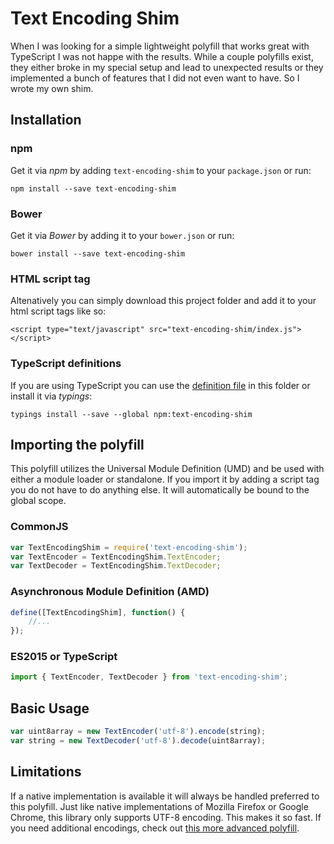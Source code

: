 # Text Encoding Shim
When I was looking for a simple lightweight polyfill that works great with TypeScript I was not happe with the results.
While a couple polyfills exist, they either broke in my special setup and lead to unexpected results or they implemented a bunch
of features that I did not even want to have. So I wrote my own shim.

## Installation
### npm
Get it via *npm* by adding `text-encoding-shim` to your `package.json` or run:
```shell
npm install --save text-encoding-shim
```

### Bower
Get it via *Bower* by adding it to your `bower.json` or run:
```shell
bower install --save text-encoding-shim
```

### HTML script tag
Altenatively you can simply download this project folder and add it to your html script tags like so:
```shell
<script type="text/javascript" src="text-encoding-shim/index.js"></script>
```

### TypeScript definitions
If you are using TypeScript you can use the [definition file](./index.d.ts)
in this folder or install it via *typings*:
```shell
typings install --save --global npm:text-encoding-shim
```

## Importing the polyfill
This polyfill utilizes the Universal Module Definition (UMD) and be used with either a module loader or standalone.
If you import it by adding a script tag you do not have to do anything else. It will automatically be bound to the global scope.
### CommonJS
```js
var TextEncodingShim = require('text-encoding-shim');
var TextEncoder = TextEncodingShim.TextEncoder;
var TextDecoder = TextEncodingShim.TextDecoder;
```

### Asynchronous Module Definition (AMD)
```js
define([TextEncodingShim], function() {
	//...
});
```

### ES2015 or TypeScript
```js
import { TextEncoder, TextDecoder } from 'text-encoding-shim';
```

## Basic Usage
```js
var uint8array = new TextEncoder('utf-8').encode(string);
var string = new TextDecoder('utf-8').decode(uint8array);
```

## Limitations
If a native implementation is available it will always be handled preferred to this polyfill.
Just like native implementations of Mozilla Firefox or Google Chrome, this library only supports UTF-8 encoding.
This makes it so fast. If you need additional encodings, check out [this more advanced polyfill](https://github.com/inexorabletash/text-encoding).